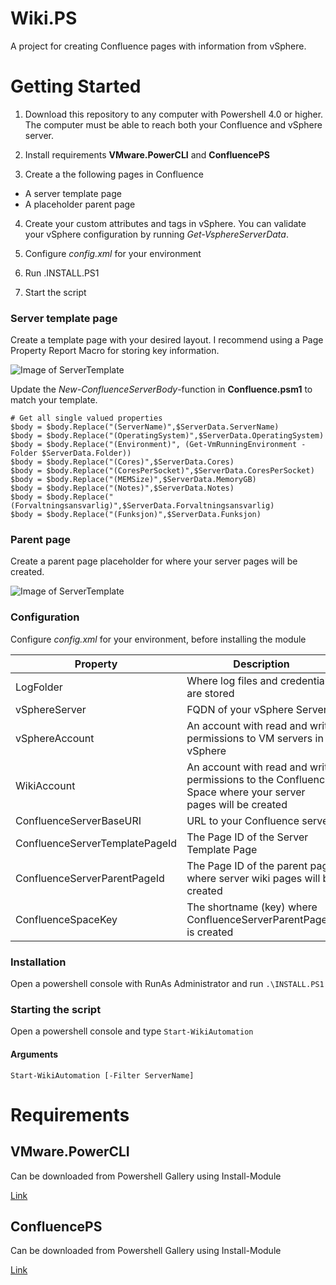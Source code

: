 # Wiki.PS
A project for creating Confluence pages with information from vSphere.

# Getting Started
1. Download this repository to any computer with Powershell 4.0 or higher. The computer must be able to reach both your Confluence and vSphere server.

2. Install requirements **VMware.PowerCLI** and **ConfluencePS**

3. Create a the following pages in Confluence
* A server template page
* A placeholder parent page

4. Create your custom attributes and tags in vSphere. You can validate your vSphere configuration by running *Get-VsphereServerData*.

5.  Configure *config.xml* for your environment

6.  Run .INSTALL.PS1

7.  Start the script

### Server template page
Create a template page with your desired layout. I recommend using a Page Property Report Macro for storing key information.

![Image of ServerTemplate](https://sicra.no/wp-content/uploads/2018/04/psWikiServerTemplate.png)

Update the *New-ConfluenceServerBody*-function in **Confluence.psm1** to match your template.
```
# Get all single valued properties
$body = $body.Replace("(ServerName)",$ServerData.ServerName)
$body = $body.Replace("(OperatingSystem)",$ServerData.OperatingSystem)
$body = $body.Replace("(Environment)", (Get-VmRunningEnvironment -Folder $ServerData.Folder))
$body = $body.Replace("(Cores)",$ServerData.Cores)
$body = $body.Replace("(CoresPerSocket)",$ServerData.CoresPerSocket)
$body = $body.Replace("(MEMSize)",$ServerData.MemoryGB)
$body = $body.Replace("(Notes)",$ServerData.Notes)
$body = $body.Replace("(Forvaltningsansvarlig)",$ServerData.Forvaltningsansvarlig)
$body = $body.Replace("(Funksjon)",$ServerData.Funksjon)
```

### Parent page
Create a parent page placeholder for where your server pages will be created.

![Image of ServerTemplate](https://sicra.no/wp-content/uploads/2018/04/psWikiParentPage.png)

### Configuration
Configure *config.xml* for your environment, before installing the module

Property | Description | Example Vaule
------------ | ------------- | ------------- 
LogFolder | Where log files and credentials are stored | C:\Operation\PS.Wiki
vSphereServer | FQDN of your vSphere Server | srv-vc01.sicralabs.local
vSphereAccount | An account with read and write permissions to VM servers in vSphere | SICRALABS\VMUSER or vmuser@sicralabs.local
WikiAccount | An account with read and write permissions to the Confluence Space where your server pages will be created | SICRALABS\WIKIUSER or wikiuser@sicralabs.local
ConfluenceServerBaseURI | URL to your Confluence server | https://wiki.sicralabs.local:8090
ConfluenceServerTemplatePageId | The Page ID of the Server Template Page | 8364821
ConfluenceServerParentPageId | The Page ID of the parent page where server wiki pages will be created | 8364806
ConfluenceSpaceKey | The shortname (key) where ConfluenceServerParentPageId is created | IT

### Installation
Open a powershell console with RunAs Administrator and run `.\INSTALL.PS1`

### Starting the script
Open a powershell console and type `Start-WikiAutomation`

#### Arguments
`Start-WikiAutomation [-Filter ServerName]`

# Requirements
## VMware.PowerCLI
Can be downloaded from Powershell Gallery using Install-Module

[Link](http://vmware.com/go/powercli)


## ConfluencePS 
Can be downloaded from Powershell Gallery using Install-Module

[Link](https://github.com/AtlassianPS/ConfluencePS)
